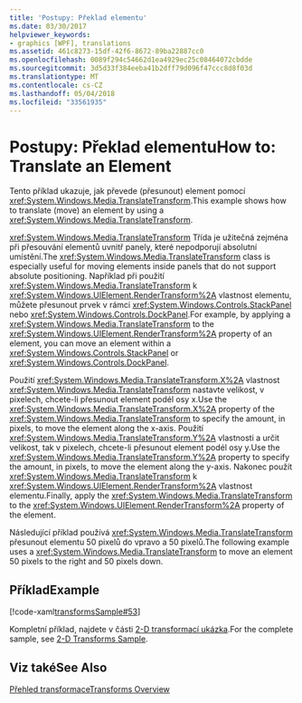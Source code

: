 ```yaml
---
title: 'Postupy: Překlad elementu'
ms.date: 03/30/2017
helpviewer_keywords:
- graphics [WPF], translations
ms.assetid: 461c8273-15df-42f6-8672-89ba22887cc0
ms.openlocfilehash: 0089f294c54662d1ea4929ec25c08464072cbdde
ms.sourcegitcommit: 3d5d33f384eeba41b2dff79d096f47ccc8d8f03d
ms.translationtype: MT
ms.contentlocale: cs-CZ
ms.lasthandoff: 05/04/2018
ms.locfileid: "33561935"
---
```

# <a name="how-to-translate-an-element"></a><span data-ttu-id="a26eb-102">Postupy: Překlad elementu</span><span class="sxs-lookup"><span data-stu-id="a26eb-102">How to: Translate an Element</span></span>
<span data-ttu-id="a26eb-103">Tento příklad ukazuje, jak převede (přesunout) element pomocí <xref:System.Windows.Media.TranslateTransform>.</span><span class="sxs-lookup"><span data-stu-id="a26eb-103">This example shows how to translate (move) an element by using a <xref:System.Windows.Media.TranslateTransform>.</span></span>  
  
 <span data-ttu-id="a26eb-104"><xref:System.Windows.Media.TranslateTransform> Třída je užitečná zejména při přesouvání elementů uvnitř panely, které nepodporují absolutní umístění.</span><span class="sxs-lookup"><span data-stu-id="a26eb-104">The <xref:System.Windows.Media.TranslateTransform> class is especially useful for moving elements inside panels that do not support absolute positioning.</span></span> <span data-ttu-id="a26eb-105">Například při použití <xref:System.Windows.Media.TranslateTransform> k <xref:System.Windows.UIElement.RenderTransform%2A> vlastnost elementu, můžete přesunout prvek v rámci <xref:System.Windows.Controls.StackPanel> nebo <xref:System.Windows.Controls.DockPanel>.</span><span class="sxs-lookup"><span data-stu-id="a26eb-105">For example, by applying a <xref:System.Windows.Media.TranslateTransform> to the <xref:System.Windows.UIElement.RenderTransform%2A> property of an element, you can move an element within a <xref:System.Windows.Controls.StackPanel> or <xref:System.Windows.Controls.DockPanel>.</span></span>  
  
 <span data-ttu-id="a26eb-106">Použití <xref:System.Windows.Media.TranslateTransform.X%2A> vlastnost <xref:System.Windows.Media.TranslateTransform> nastavte velikost, v pixelech, chcete-li přesunout element podél osy x.</span><span class="sxs-lookup"><span data-stu-id="a26eb-106">Use the <xref:System.Windows.Media.TranslateTransform.X%2A> property of the <xref:System.Windows.Media.TranslateTransform> to specify the amount, in pixels, to move the element along the x-axis.</span></span> <span data-ttu-id="a26eb-107">Použití <xref:System.Windows.Media.TranslateTransform.Y%2A> vlastnosti a určit velikost, tak v pixelech, chcete-li přesunout element podél osy y.</span><span class="sxs-lookup"><span data-stu-id="a26eb-107">Use the <xref:System.Windows.Media.TranslateTransform.Y%2A> property to specify the amount, in pixels, to move the element along the y-axis.</span></span> <span data-ttu-id="a26eb-108">Nakonec použít <xref:System.Windows.Media.TranslateTransform> k <xref:System.Windows.UIElement.RenderTransform%2A> vlastnost elementu.</span><span class="sxs-lookup"><span data-stu-id="a26eb-108">Finally, apply the <xref:System.Windows.Media.TranslateTransform> to the <xref:System.Windows.UIElement.RenderTransform%2A> property of the element.</span></span>  
  
 <span data-ttu-id="a26eb-109">Následující příklad používá <xref:System.Windows.Media.TranslateTransform> přesunout elementu 50 pixelů do vpravo a 50 pixelů.</span><span class="sxs-lookup"><span data-stu-id="a26eb-109">The following example uses a <xref:System.Windows.Media.TranslateTransform> to move an element 50 pixels to the right and 50 pixels down.</span></span>  
  
## <a name="example"></a><span data-ttu-id="a26eb-110">Příklad</span><span class="sxs-lookup"><span data-stu-id="a26eb-110">Example</span></span>  
 [!code-xaml[transformsSample#53](../../../../samples/snippets/csharp/VS_Snippets_Wpf/transformsSample/CS/TranslateTransformExample.xaml#53)]  
  
 <span data-ttu-id="a26eb-111">Kompletní příklad, najdete v části [2-D transformací ukázka](http://go.microsoft.com/fwlink/?LinkID=158252).</span><span class="sxs-lookup"><span data-stu-id="a26eb-111">For the complete sample, see [2-D Transforms Sample](http://go.microsoft.com/fwlink/?LinkID=158252).</span></span>  
  
## <a name="see-also"></a><span data-ttu-id="a26eb-112">Viz také</span><span class="sxs-lookup"><span data-stu-id="a26eb-112">See Also</span></span>  
 [<span data-ttu-id="a26eb-113">Přehled transformace</span><span class="sxs-lookup"><span data-stu-id="a26eb-113">Transforms Overview</span></span>](../../../../docs/framework/wpf/graphics-multimedia/transforms-overview.md)
